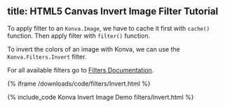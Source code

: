 title: HTML5 Canvas Invert Image Filter Tutorial
---

To apply filter to an `Konva.Image`, we have to cache it first with `cache()` function. Then apply filter with `filter()` function.

To invert the colors of an image with Konva, we can use the
`Konva.Filters.Invert` filter.

For all available filters go to [Filters Documentation](/api/Konva.Filters.html).

{% iframe /downloads/code/filters/Invert.html %}

{% include_code Konva Invert Image Demo filters/Invert.html %}